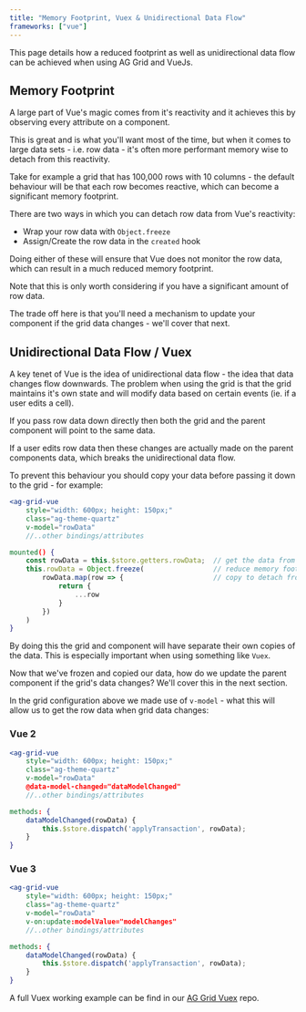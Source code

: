 ```yaml
---
title: "Memory Footprint, Vuex & Unidirectional Data Flow"
frameworks: ["vue"]
---
```


This page details how a reduced footprint as well as unidirectional data flow can be 
achieved when using AG Grid and VueJs.

## Memory Footprint

A large part of Vue's magic comes from it's reactivity and it achieves this by observing 
every attribute on a component.

This is great and is what you'll want most of the time, but when it comes to large data 
sets - i.e. row data - it's often more performant memory wise to detach from this reactivity.

Take for example a grid that has 100,000 rows with 10 columns - the default behaviour will 
be that each row becomes reactive, which can become a significant memory footprint.

There are two ways in which you can detach row data from Vue's reactivity:

- Wrap your row data with `Object.freeze`
- Assign/Create the row data in the `created` hook

Doing either of these will ensure that Vue does not monitor the row data, which can result 
in a much reduced memory footprint.

Note that this is only worth considering if you have a significant amount of row data.

The trade off here is that you'll need a mechanism to update your component if the grid data 
changes - we'll cover that next.

## Unidirectional Data Flow / Vuex 

A key tenet of Vue is the idea of unidirectional data flow - the idea that data changes flow 
downwards.  The problem when using the grid is that the grid maintains it's own state and 
will modify data based on certain events (ie. if a user edits a cell).

If you pass row data down directly then both the grid and the parent component will point to the same data.

If a user edits row data then these changes are actually made on the parent components data, which 
breaks the unidirectional data flow.

To prevent this behaviour you should copy your data before passing it down to the grid - for example:

```jsx
<ag-grid-vue 
    style="width: 600px; height: 150px;"
    class="ag-theme-quartz"
    v-model="rowData"
    //..other bindings/attributes

mounted() {
    const rowData = this.$store.getters.rowData;  // get the data from our Vuex data store
    this.rowData = Object.freeze(                 // reduce memory footprint - see above
        rowData.map(row => {                      // copy to detach from the stores copy
            return {
                ...row
            }
        })
    )
}
```

By doing this the grid and component will have separate their own copies of the data. 
This is especially important when using something like `Vuex`.

Now that we've frozen and copied our data, how do we update the parent component if the 
grid's data changes? We'll cover this in the next section.

In the grid configuration above we made use of `v-model` - what this will allow us to get 
the row data when grid data changes:

### Vue 2
```jsx
<ag-grid-vue
    style="width: 600px; height: 150px;"
    class="ag-theme-quartz"
    v-model="rowData"
    @data-model-changed="dataModelChanged"
    //..other bindings/attributes

methods: {
    dataModelChanged(rowData) {
        this.$store.dispatch('applyTransaction', rowData);
    }
}
```

### Vue 3
```jsx
<ag-grid-vue
    style="width: 600px; height: 150px;"
    class="ag-theme-quartz"
    v-model="rowData"
    v-on:update:modelValue="modelChanges"
    //..other bindings/attributes

methods: {
    dataModelChanged(rowData) {
        this.$store.dispatch('applyTransaction', rowData);
    }
}
```

<image-caption src="vuex.png" alt="Data Flow" maxWidth="80%" constrained="true"></image-caption>

A full Vuex working example can be find in our [AG Grid Vuex](https://github.com/seanlandsman/ag-grid-vue-vuex) repo.
